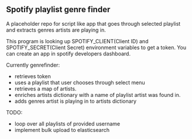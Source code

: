 ## Spotify playlist genre finder
A placeholder repo for script like app that goes through selected playlist and extracts genres artists are playing in.

This program is looking up SPOTIFY_CLIENT(Client ID) and SPOTIFY_SECRET(Client Secret) environment variables to get a token.
You can create an app in spotify developers dashboard.

Currently genrefinder:
* retrieves token
* uses a playlist that user chooses through select menu
* retrieves a map of artists.
* enriches artists dictionary with a name of playlist artist was found in.
* adds genres artist is playing in to artists dictionary

TODO:
* loop over all playlists of provided username
* implement bulk upload to elasticsearch
